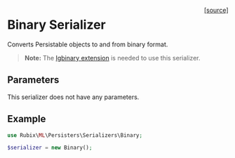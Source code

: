 <span style="float:right;"><a href="https://github.com/RubixML/RubixML/blob/master/src/Persisters/Serializers/Binary.php">[source]</a></span>

# Binary Serializer
Converts Persistable objects to and from binary format.

> **Note:** The [Igbinary extension](https://github.com/igbinary/igbinary) is needed to use this serializer.

## Parameters
This serializer does not have any parameters.

## Example
```php
use Rubix\ML\Persisters\Serializers\Binary;

$serializer = new Binary();
```